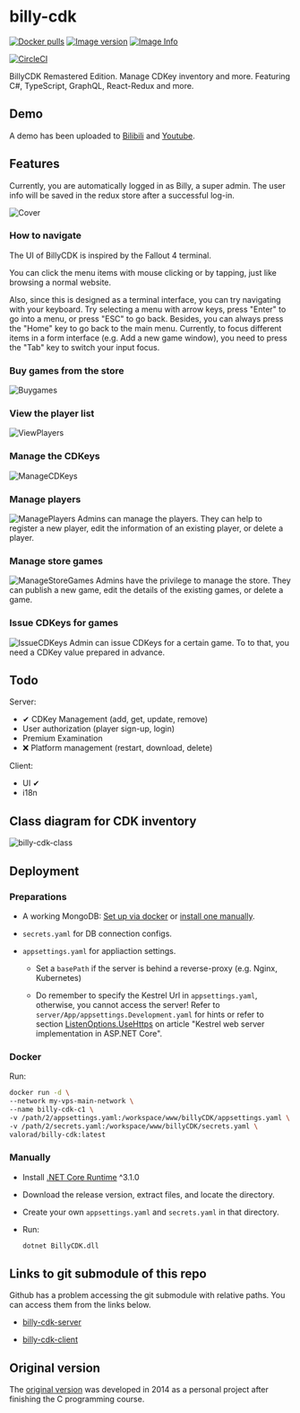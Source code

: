 # billy-cdk

[![Docker pulls](https://img.shields.io/docker/pulls/valorad/billy-cdk.svg?style=flat-square)](https://hub.docker.com/r/valorad/billy-cdk/)
[![Image version](https://images.microbadger.com/badges/version/valorad/billy-cdk.svg)](https://microbadger.com/images/valorad/billy-cdk "billy-cdk Version")
[![Image Info](https://images.microbadger.com/badges/image/valorad/billy-cdk.svg)](https://microbadger.com/images/valorad/billy-cdk "billy-cdk Image")

[![CircleCI](https://circleci.com/gh/valorad/billy-cdk/tree/circleci-project-setup.svg?style=svg)](https://circleci.com/gh/valorad/billy-cdk)


BillyCDK Remastered Edition. Manage CDKey inventory and more. Featuring C#, TypeScript, GraphQL, React-Redux and more.

## Demo

A demo has been uploaded to [Bilibili](https://www.bilibili.com/video/BV1uD4y1D7cf/) and [Youtube](https://youtu.be/SDYstk_ewAU).

## Features
Currently, you are automatically logged in as Billy, a super admin. The user info will be saved in the redux store after a successful log-in.

![Cover](https://i.imgur.com/MPgWouv.png)

### How to navigate

The UI of BillyCDK is inspired by the Fallout 4 terminal.

You can click the menu items with mouse clicking or by tapping, just like browsing a normal website.

Also, since this is designed as a terminal interface, you can try navigating with your keyboard. Try selecting a menu with arrow keys, press "Enter" to go into a menu, or press "ESC" to go back. Besides, you can always press the "Home" key to go back to the main menu. Currently, to focus different items in a form interface (e.g. Add a new game window), you need to press the "Tab" key to switch your input focus.

### Buy games from the store
![Buygames](https://i.imgur.com/H00qLg6.png)

### View the player list
![ViewPlayers](https://i.imgur.com/zo4qwFN.png)

### Manage the CDKeys
![ManageCDKeys](https://i.imgur.com/43QQaet.png)

### Manage players
![ManagePlayers](https://i.imgur.com/UN6krEA.png)
Admins can manage the players. They can help to register a new player, edit the information of an existing player, or delete a player. 

### Manage store games
![ManageStoreGames](https://i.imgur.com/CT1r1ad.png)
Admins have the privilege to manage the store. They can publish a new game, edit the details of the existing games, or delete a game.

### Issue CDKeys for games
![IssueCDKeys](https://i.imgur.com/Ta0g5tI.png)
Admin can issue CDKeys for a certain game. To to that, you need a CDKey value prepared in advance.

## Todo

Server:
- ✔ CDKey Management (add, get, update, remove)
- User authorization (player sign-up, login)
- Premium Examination
- ❌ Platform management (restart, download, delete)

Client:
- UI ✔
- i18n

## Class diagram for CDK inventory
![billy-cdk-class](https://i.imgur.com/CzKKRgY.png)

## Deployment

### Preparations

- A working MongoDB: [Set up via docker](https://gist.github.com/valorad/40bd4dad5fc94adf03f3451868634213) or [install one manually](https://docs.mongodb.com/manual/installation/).

- `secrets.yaml` for DB connection configs.

- `appsettings.yaml` for appliaction settings.

  - Set a `basePath` if the server is behind a reverse-proxy (e.g. Nginx, Kubernetes)

  - Do remember to specify the Kestrel Url in `appsettings.yaml`, otherwise, you cannot access the server! Refer to `server/App/appsettings.Development.yaml` for hints or refer to section [ListenOptions.UseHttps](https://docs.microsoft.com/en-us/aspnet/core/fundamentals/servers/kestrel?view=aspnetcore-3.1#listenoptionsusehttps) on article "Kestrel web server implementation in ASP.NET Core".

### Docker

Run:

``` bash
docker run -d \
--network my-vps-main-network \
--name billy-cdk-c1 \
-v /path/2/appsettings.yaml:/workspace/www/billyCDK/appsettings.yaml \
-v /path/2/secrets.yaml:/workspace/www/billyCDK/secrets.yaml \
valorad/billy-cdk:latest
```

### Manually

- Install [.NET Core Runtime](https://dotnet.microsoft.com/download/dotnet-core) ^3.1.0

- Download the release version, extract files, and locate the directory.

- Create your own `appsettings.yaml` and `secrets.yaml` in that directory.

- Run:

  ``` bash
  dotnet BillyCDK.dll
  ```

## Links to git submodule of this repo

Github has a problem accessing the git submodule with relative paths. You can access them from the links below.

- [billy-cdk-server](https://github.com/valorad/billy-cdk-server)

- [billy-cdk-client](https://github.com/valorad/billy-cdk-client)


## Original version
The [original version](https://github.com/valorad/C_cc/blob/master/BillyCDK%20x64.C) was developed in 2014 as a personal project after finishing the C programming course.